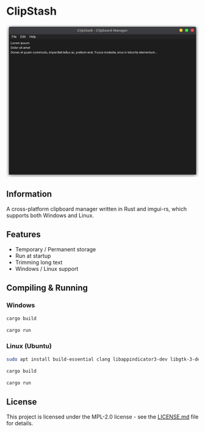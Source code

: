# ClipStash

![main menu image](./images/main-menu.png)

## Information

A cross-platform clipboard manager written in Rust and imgui-rs, which supports both Windows and Linux.

## Features

- Temporary / Permanent storage
- Run at startup
- Trimming long text
- Windows / Linux support


## Compiling & Running

### Windows

```sh
cargo build
```
```sh
cargo run
```

### Linux (Ubuntu)

```sh
sudo apt install build-essential clang libappindicator3-dev libgtk-3-dev
```
```sh
cargo build
```
```sh
cargo run
```

## License

This project is licensed under the MPL-2.0 license - see the [LICENSE.md](./LICENSE) file for details.
